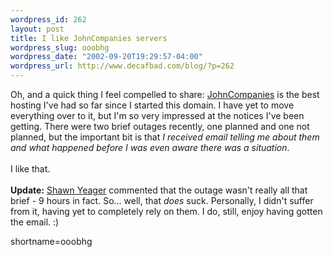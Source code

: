 ```yaml
--- 
wordpress_id: 262
layout: post
title: I like JohnCompanies servers
wordpress_slug: ooobhg
wordpress_date: "2002-09-20T19:29:57-04:00"
wordpress_url: http://www.decafbad.com/blog/?p=262
---
```

Oh, and a quick thing I feel compelled to share:  <a href="http://www.decafbad.com/twiki/bin/view/Main/JohnCompanies">JohnCompanies</a> is the best hosting I've had so far since I started this domain.  I have yet to move everything over to it, but I'm so very impressed at the notices I've been getting.  There were two brief outages recently, one planned and one not planned, but the important bit is that <em>I received email telling me about them and what happened before I was even aware there was a situation</em>.
<br /><br />
I like that.
<br /><br />
<b>Update:</b> <a href="http://shawnyeager.com/monolog/">Shawn Yeager</a> commented that the outage wasn't really all that brief - 9 hours in fact.  So... well, that <i>does</i> suck.  Personally, I didn't suffer from it, having yet to completely rely on them.  I do, still, enjoy having gotten the email.  :)
<!--more-->
shortname=ooobhg
